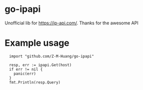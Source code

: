 # go-ipapi
Unofficial lib for https://ip-api.com/. Thanks for the awesome API

# Example usage
```
  import "github.com/Z-M-Huang/go-ipapi"

  resp, err := ipapi.Get(host)
  if err != nil {
    panic(err)
  }
  fmt.Println(resp.Query)
```